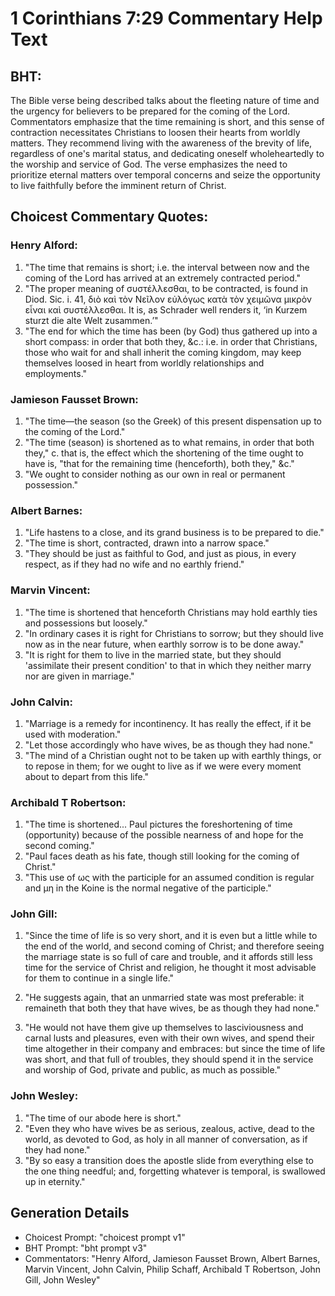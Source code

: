 # 1 Corinthians 7:29 Commentary Help Text

## BHT:
The Bible verse being described talks about the fleeting nature of time and the urgency for believers to be prepared for the coming of the Lord. Commentators emphasize that the time remaining is short, and this sense of contraction necessitates Christians to loosen their hearts from worldly matters. They recommend living with the awareness of the brevity of life, regardless of one's marital status, and dedicating oneself wholeheartedly to the worship and service of God. The verse emphasizes the need to prioritize eternal matters over temporal concerns and seize the opportunity to live faithfully before the imminent return of Christ.

## Choicest Commentary Quotes:
### Henry Alford:
1. "The time that remains is short; i.e. the interval between now and the coming of the Lord has arrived at an extremely contracted period."
2. "The proper meaning of συστέλλεσθαι, to be contracted, is found in Diod. Sic. i. 41, διὸ καὶ τὸν Νεῖλον εὐλόγως κατὰ τὸν χειμῶνα μικρὸν εἶναι καὶ συστέλλεσθαι. It is, as Schrader well renders it, ‘in Kurzem sturzt die alte Welt zusammen.’"
3. "The end for which the time has been (by God) thus gathered up into a short compass: in order that both they, &c.: i.e. in order that Christians, those who wait for and shall inherit the coming kingdom, may keep themselves loosed in heart from worldly relationships and employments."

### Jamieson Fausset Brown:
1. "The time—the season (so the Greek) of this present dispensation up to the coming of the Lord."
2. "The time (season) is shortened as to what remains, in order that both they," c. that is, the effect which the shortening of the time ought to have is, "that for the remaining time (henceforth), both they," &c."
3. "We ought to consider nothing as our own in real or permanent possession."

### Albert Barnes:
1. "Life hastens to a close, and its grand business is to be prepared to die."
2. "The time is short, contracted, drawn into a narrow space."
3. "They should be just as faithful to God, and just as pious, in every respect, as if they had no wife and no earthly friend."

### Marvin Vincent:
1. "The time is shortened that henceforth Christians may hold earthly ties and possessions but loosely."
2. "In ordinary cases it is right for Christians to sorrow; but they should live now as in the near future, when earthly sorrow is to be done away."
3. "It is right for them to live in the married state, but they should 'assimilate their present condition' to that in which they neither marry nor are given in marriage."

### John Calvin:
1. "Marriage is a remedy for incontinency. It has really the effect, if it be used with moderation." 
2. "Let those accordingly who have wives, be as though they had none." 
3. "The mind of a Christian ought not to be taken up with earthly things, or to repose in them; for we ought to live as if we were every moment about to depart from this life."

### Archibald T Robertson:
1. "The time is shortened... Paul pictures the foreshortening of time (opportunity) because of the possible nearness of and hope for the second coming."
2. "Paul faces death as his fate, though still looking for the coming of Christ."
3. "This use of ως with the participle for an assumed condition is regular and μη in the Koine is the normal negative of the participle."

### John Gill:
1. "Since the time of life is so very short, and it is even but a little while to the end of the world, and second coming of Christ; and therefore seeing the marriage state is so full of care and trouble, and it affords still less time for the service of Christ and religion, he thought it most advisable for them to continue in a single life." 

2. "He suggests again, that an unmarried state was most preferable: it remaineth that both they that have wives, be as though they had none." 

3. "He would not have them give up themselves to lasciviousness and carnal lusts and pleasures, even with their own wives, and spend their time altogether in their company and embraces: but since the time of life was short, and that full of troubles, they should spend it in the service and worship of God, private and public, as much as possible."

### John Wesley:
1. "The time of our abode here is short."
2. "Even they who have wives be as serious, zealous, active, dead to the world, as devoted to God, as holy in all manner of conversation, as if they had none."
3. "By so easy a transition does the apostle slide from everything else to the one thing needful; and, forgetting whatever is temporal, is swallowed up in eternity."


## Generation Details
- Choicest Prompt: "choicest prompt v1"
- BHT Prompt: "bht prompt v3"
- Commentators: "Henry Alford, Jamieson Fausset Brown, Albert Barnes, Marvin Vincent, John Calvin, Philip Schaff, Archibald T Robertson, John Gill, John Wesley"
